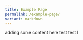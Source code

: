 ```yaml
---
title: Example Page
permalink: /example-page/
variant: markdown
---
```

adding some content here
test test l